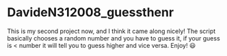 # DavideN312008_guessthenr
This is my second project now, and I think it came along nicely! The script basically chooses a random number and you have to guess it, if your guess is &lt; number it will tell you to guess higher and vice versa. Enjoy! 😃
